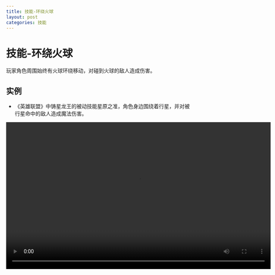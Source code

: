 ```yaml
---
title: 技能-环绕火球
layout: post
categories: 技能
---
```


# 技能-环绕火球
玩家角色周围始终有火球环绕移动，对碰到火球的敌人造成伤害。

## 实例

- 《英雄联盟》中铸星龙王的被动技能星原之准，角色身边围绕着行星，并对被行星命中的敌人造成魔法伤害。

<video width="720" height="400" controls>
    <source src="{{ site.url }}/videos/环绕火球-铸星龙王-翱锐龙兽-被动.webm" type="video/webm">
</video>

